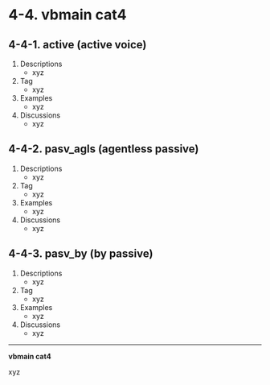 # 4-4\. vbmain cat4

## 4-4-1\. active (active voice)

1. Descriptions
    - xyz
2. Tag
    - xyz
3. Examples
    - xyz
4. Discussions
    - xyz

## 4-4-2\. pasv_agls (agentless passive)

1. Descriptions
    - xyz
2. Tag
    - xyz
3. Examples
    - xyz
4. Discussions
    - xyz

## 4-4-3\. pasv_by (by passive)

1. Descriptions
    - xyz
2. Tag
    - xyz
3. Examples
    - xyz
4. Discussions
    - xyz


---

**vbmain cat4**

xyz
